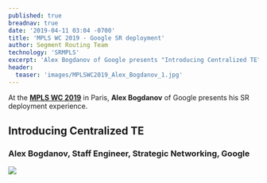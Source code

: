 ```yaml
---
published: true
breadnav: true
date: '2019-04-11 03:04 -0700'
title: 'MPLS WC 2019 - Google SR deployment'
author: Segment Routing Team
technology: 'SRMPLS'
excerpt: 'Alex Bogdanov of Google presents "Introducing Centralized TE"'
header:
  teaser: 'images/MPLSWC2019_Alex_Bogdanov_1.jpg'
---
```


At the [**MPLS WC 2019**](<https://www.uppersideconferences.com/mpls-sdn-nfv/2019/mplswc2019_agenda_day_02_01.html>) in Paris,
**Alex Bogdanov** of Google presents his SR deployment experience.

## Introducing Centralized TE
### Alex Bogdanov, Staff Engineer, Strategic Networking, Google
<img src="{{ 'images/MPLSWC2019_Alex_Bogdanov_1.jpg' | relative_url }}">
&nbsp;
